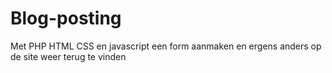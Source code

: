 # Blog-posting
Met PHP HTML CSS en javascript 
een form aanmaken en 
ergens anders op de site weer terug te vinden
